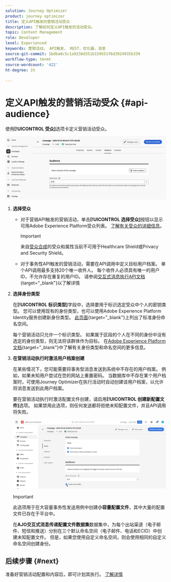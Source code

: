 ```yaml
---
solution: Journey Optimizer
product: journey optimizer
title: 定义API触发的营销活动受众
description: 了解如何定义API触发的活动受众。
topic: Content Management
role: Developer
level: Experienced
keywords: 营销活动， API触发， REST，优化器，消息
source-git-commit: 1bdba8c5c1a9238d351b159551f6d3924935b339
workflow-type: tm+mt
source-wordcount: '422'
ht-degree: 1%

---
```



# 定义API触发的营销活动受众 {#api-audience}

使用&#x200B;**[!UICONTROL 受众]**&#x200B;选项卡定义营销活动受众。

![](assets/campaign-audience.png)

1. **选择受众**

   * 对于营销API触发的营销活动，单击&#x200B;**[!UICONTROL 选择受众]**&#x200B;按钮以显示可用Adobe Experience Platform受众列表。 [了解有关受众的详细信息](../audience/about-audiences.md)。

     >[!IMPORTANT]
     >
     >来自[受众合成](../audience/get-started-audience-orchestration.md)的受众和属性当前不可用于Healthcare Shield或Privacy and Security Shield。

   * 对于事务性API触发的营销活动，需要在API调用中定义目标用户档案。 单个API调用最多支持20个唯一收件人。 每个收件人必须具有唯一的用户ID，不允许存在重复的用户ID。 请参阅[交互式消息执行API文档](https://developer.adobe.com/journey-optimizer-apis/references/messaging/#tag/execution/operation/postIMUnitaryMessageExecution){target="_blank"}以了解详情

1. **选择身份类型**

   在&#x200B;**[!UICONTROL 标识类型]**&#x200B;字段中，选择要用于标识选定受众中个人的密钥类型。 您可以使用现有的身份类型，也可以使用Adobe Experience Platform Identity服务创建新身份类型。 [此页面](https://experienceleague.adobe.com/en/docs/experience-platform/identity/features/namespaces#standard){target="_blank"}上列出了标准身份命名空间。

   每个营销活动只允许一个标识类型。 如果属于区段的个人在不同的身份中没有选定的身份类型，则无法将该群体作为目标。 在[Adobe Experience Platform文档](https://experienceleague.adobe.com/docs/experience-platform/identity/home.html?lang=zh-Hans){target="_blank"}中了解有关身份类型和命名空间的更多信息。

1. **在营销活动执行时激活用户档案创建**

   在某些情况下，您可能需要将事务型消息发送到系统中不存在的用户档案。 例如，如果未知用户尝试在您的网站上重置密码。 当数据库中不存在某个用户档案时，可使用Journey Optimizer在执行活动时自动创建该用户档案，以允许将消息发送到此用户档案。

   要在营销活动执行时激活配置文件创建，请启用&#x200B;**[!UICONTROL 创建新配置文件]**&#x200B;选项。 如果禁用此选项，则任何发送都将拒绝未知配置文件，并且API调用将失败。

   ![](assets/api-triggered-create-profile.png)

   >[!IMPORTANT]
   >
   >此选项用于在大容量事务性发送用例中创建&#x200B;**小容量配置文件**，其中大量的配置文件已存在于平台中。
   >
   >在&#x200B;**AJO交互式消息传递配置文件数据集**&#x200B;数据集中，为每个出站渠道（电子邮件、短信和推送）分别在三个默认命名空间（电子邮件、电话和ECID）中创建未知配置文件。 但是，如果您使用自定义命名空间，则会使用相同的自定义命名空间创建身份。

## 后续步骤 {#next}

准备好营销活动配置和内容后，即可计划其执行。 [了解详情](api-triggered-campaign-schedule.md)
